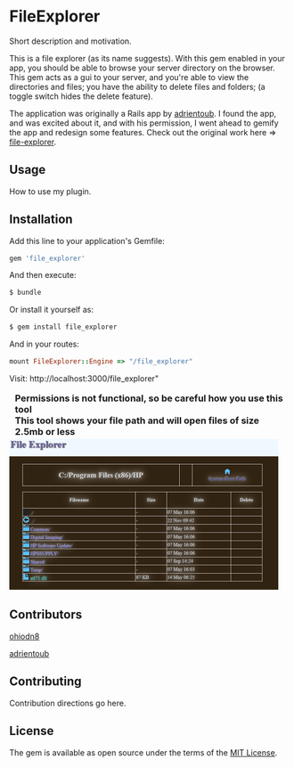 # FileExplorer
Short description and motivation.

This is a file explorer (as its name suggests). With this gem enabled in your app, you should be able to browse your server directory on the browser. 
This gem acts as a gui to your server, and you're able to view the directories and files; you have the ability to delete files and folders; (a toggle switch hides the delete feature). 

The application was originally a Rails app by 
<a href="https://github.com/adrientoub">adrientoub</a>. I found the app, and was excited about it,
and with his permission, I went ahead to gemify the app and redesign some features. Check out the original work here =>
<a href="https://github.com/adrientoub/file-explorer">file-explorer</a>.

## Usage
How to use my plugin.

## Installation
Add this line to your application's Gemfile:

```ruby
gem 'file_explorer'
```

And then execute:
```bash
$ bundle
```

Or install it yourself as:
```bash
$ gem install file_explorer
```

And in your routes: 
```ruby
mount FileExplorer::Engine => "/file_explorer"
```

Visit: http://localhost:3000/file_explorer"

<h3 style="display: inline-block;float:right;margin: 3px 10px;">
	Permissions is not functional, so be careful how you use this tool<br>
	This tool shows your file path and will open files of size 2.5mb or less
</h3>

<img src="https://github.com/ohiodn8/image-repo/blob/master/file_explorer_img.PNG" alt="File_Explorer-screenshot"> 

## Contributors
<p><a href="https://github.com/ohiodn8">ohiodn8</a></p>
<p><a href="https://github.com/adrientoub">adrientoub</a></p>



## Contributing
Contribution directions go here.

## License
The gem is available as open source under the terms of the [MIT License](https://opensource.org/licenses/MIT).

